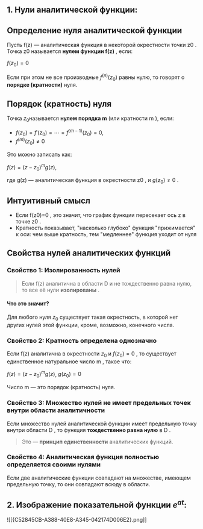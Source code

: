 ## **1. Нули аналитической функции:**

## Определение нуля аналитической функции

Пусть f(z) — аналитическая функция в некоторой окрестности точки z0​ . Точка z0​ называется **нулем функции f(z)** , если:

$f(z_0​)=0$

Если при этом не все производные $f^{(n)}(z_0​)$ равны нулю, то говорят о **порядке (кратности)** нуля.
## Порядок (кратность) нуля

Точка $z_0​$ называется **нулем порядка m** (или кратности m ), если:

- $f(z_0​)=f′(z_0​)=⋯=f^{(m−1)}(z_0​)=0 ,$
- $f^{(m)}(z_0​)\ne0$

Это можно записать как:

$f(z)=(z−z_0​)^mg(z)$,

где g(z) — аналитическая функция в окрестности z0​ , и $g(z_0​)\ne0$ .
## Интуитивный смысл

- Если f(z0​)=0 , это значит, что график функции пересекает ось z в точке z0​ .
- Кратность показывает, "насколько глубоко" функция "прижимается" к оси: чем выше кратность, тем "медленнее" функция уходит от нуля
## Свойства нулей аналитических функций

### Свойство 1: **Изолированность нулей**

> Если f(z) аналитична в области D и не тождественно равна нулю, то все её нули **изолированы** .

#### Что это значит?

Для любого нуля $z_0$​ существует такая окрестность, в которой нет других нулей этой функции, кроме, возможно, конечного числа.

### Свойство 2: **Кратность определена однозначно**

Если f(z) аналитична в окрестности $z_0$​ и $f(z_0​)=0$ , то существует единственное натуральное число m , такое что:

$f(z)=(z−z_0​)^mg(z)$, $g(z_0​)=0$

Число m — это порядок (кратность) нуля.

### Свойство 3: **Множество нулей не имеет предельных точек внутри области аналитичности**

Если множество нулей аналитической функции имеет предельную точку внутри области D , то функция **тождественно равна нулю** в D .

> Это — **принцип единственности** аналитических функций.

### Свойство 4: **Аналитическая функция полностью определяется своими нулями**

Если две аналитические функции совпадают на множестве, имеющем предельную точку, то они совпадают всюду в области.

## **2. Изображение показательной функции $e^{at}:$**
![[{C52845CB-A388-40E8-A345-042174D006E2}.png]]
